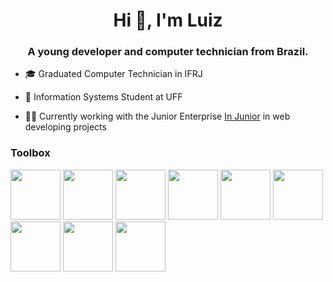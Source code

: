 <h1 align="center">Hi 👋, I'm Luiz</h1>
<h3 align="center">A young developer and computer technician from Brazil.</h3>


- 🎓 Graduated Computer Technician in IFRJ

- :telescope: Information Systems Student at UFF
  
- 👨‍💻 Currently working with the Junior Enterprise [In Junior](https://github.com/IN-Junior-UFF) in web developing projects

<h3>Toolbox</h3>
<p><img style="height: 5rem" src="https://github.com/bablubambal/All_logo_and_pictures/blob/main/programming%20languages/c.svg" /> 
  <img style="height: 5rem" src="https://github.com/bablubambal/All_logo_and_pictures/blob/main/programming%20languages/javascript.svg"/>
  <img style="height: 5rem" src="https://github.com/abranhe/programming-languages-logos/blob/master/src/html/html.png"/>
  <img style="height: 5rem" src="https://github.com/abranhe/programming-languages-logos/blob/master/src/css/css.svg"/>
    <img style="height: 5rem" src="https://github.com/bablubambal/All_logo_and_pictures/blob/main/frameworks/nodejs.svg" />
  <img style="height: 5rem" src="https://github.com/bablubambal/All_logo_and_pictures/blob/main/frameworks/react.svg" />
  <img style="height: 5rem" src="https://github.com/bablubambal/All_logo_and_pictures/blob/main/programming%20languages/typescript.svg" />
  <img style="height: 5rem" src="https://github.com/bablubambal/All_logo_and_pictures/blob/main/programming%20languages/python.svg" />
  <img style="height: 5rem" src="https://external-content.duckduckgo.com/iu/?u=https%3A%2F%2Fstatic.vecteezy.com%2Fsystem%2Fresources%2Fpreviews%2F016%2F460%2F767%2Foriginal%2Flinux-os-logo-top-operating-system-signs-free-png.png&f=1&nofb=1&ipt=2cb486fe71d4d794423fb48962ef2a9dc50b0e0cd3bd2afb9b3c7e0ad0e879ab&ipo=images" />
</p>
